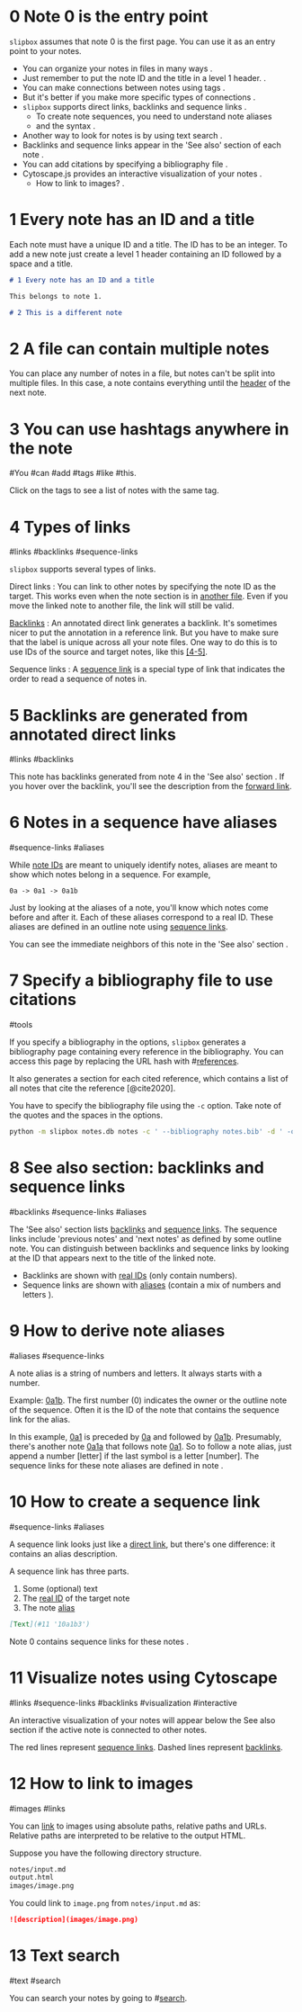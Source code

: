 # 0 Note 0 is the entry point

`slipbox` assumes that note 0 is the first page.
You can use it as an entry point to your notes.

- You can organize your notes in files in many ways [](#2 '0b').
- Just remember to put the note ID and the title in a level 1 header. [](#1 '0a').
- You can make connections between notes using tags [](#3 '0c').
- But it's better if you make more specific types of connections [](#4 '0a1').
- `slipbox` supports direct links, backlinks [](#5 '0a1a') and sequence links [](#6 '0a1b').
    + To create note sequences, you need to understand note aliases [](#9 '0a1b1')
    + and the syntax [](#10 '0a1b2').
- Another way to look for notes is by using text search [](#13 '0f').
- Backlinks and sequence links appear in the 'See also' section of each note [](#8 '0a2').
- You can add citations by specifying a bibliography file [](#7 '0d').
- Cytoscape.js provides an interactive visualization of your notes [](#11 '0e').
    + How to link to images? [](#12 '0e1').

# 1 Every note has an ID and a title

Each note must have a unique ID and a title.
The ID has to be an integer.
To add a new note just create a level 1 header containing an ID followed
by a space and a title.

```markdown
# 1 Every note has an ID and a title

This belongs to note 1.

# 2 This is a different note
```

# 2 A file can contain multiple notes

You can place any number of notes in a file, but notes can't be split
into multiple files.
In this case, a note contains everything until the [header][2-1] of the
next note.

[2-1]: #1 "Notes in a single file are separated by headers."

# 3 You can use hashtags anywhere in the note

#You #can #add #tags #like #this.

Click on the tags to see a list of notes with the same tag.

# 4 Types of links
#links #backlinks #sequence-links

`slipbox` supports several types of links.

Direct links
:   You can link to other notes by specifying the note ID as the target.
    This works even when the note section is in [another file](#2).
    Even if you move the linked note to another file, the link will
    still be valid.

[Backlinks](#5 "An annotated direct link generates a backlink.")
:   An annotated direct link generates a backlink.
    It's sometimes nicer to put the annotation in a reference link.
    But you have to make sure that the label is unique across all your
    note files.
    One way to do this is to use IDs of the source and target notes,
    like this [\[4-5\]][4-5].

Sequence links
:   A [sequence link](#6) is a special type of link that indicates the
    order to read a sequence of notes in.

[4-5]: #5 "This creates another backlink."

# 5 Backlinks are generated from annotated direct links
#links #backlinks

This note has backlinks generated from note 4 in the 'See also' section
[][5-8].
If you hover over the backlink, you'll see the description from the
[forward link](#4).

[5-8]: #8 "The See also section contains generated backlinks."

# 6 Notes in a sequence have aliases
#sequence-links #aliases

While [note IDs][6-1] are meant to uniquely identify notes,
aliases are meant to show which notes belong in a sequence.
For example,
```
0a -> 0a1 -> 0a1b
```

Just by looking at the aliases of a note, you'll know which notes come
before and after it.
Each of these aliases correspond to a real ID.
These aliases are defined in an outline note using
[sequence links](#10).

You can see the immediate neighbors of this note in the 'See also'
section [][6-8].

[6-1]: #1 "Notes can have alias IDs."
[6-8]: #8
    "The aliases of the sequence neighbors of a note appear in the
    See also section."

# 7 Specify a bibliography file to use citations
#tools

If you specify a bibliography in the options, `slipbox` generates a
bibliography page containing every reference in the bibliography.
You can access this page by replacing the URL hash with
\#[references](#references).

It also generates a section for each cited reference, which contains a
list of all notes that cite the reference [@cite2020].

You have to specify the bibliography file using the `-c` option.
Take note of the quotes and the spaces in the options.

```bash
python -m slipbox notes.db notes -c ' --bibliography notes.bib' -d ' -o notes.html'
```

# 8 See also section: backlinks and sequence links
#backlinks #sequence-links #aliases

The 'See also' section lists [backlinks][8-5] and [sequence links][8-6].
The sequence links include 'previous notes' and 'next notes' as defined
by some outline note.
You can distinguish between backlinks and sequence links by looking at
the ID that appears next to the title of the linked note.

-   Backlinks are shown with [real IDs](#1) (only contain numbers).
-   Sequence links are shown with [aliases](#6) (contain a mix of
    numbers and letters [](#9)).

[8-5]: #5 "Backlinks appear in the See also section."
[8-6]: #6 "Immediate neighbors appear in the See also section."

# 9 How to derive note aliases
#aliases #sequence-links

A note alias is a string of numbers and letters.
It always starts with a number.

Example: [0a1b](#6).
The first number (0) indicates the owner or the outline note of the
sequence.
Often it is the ID of the note that contains the sequence link for the
alias.

In this example, [0a1](#4) is preceded by [0a](#1) and followed by
[0a1b](#6).
Presumably, there's another note [0a1a](#5) that follows note [0a1](#4).
So to follow a note alias, just append a number \[letter\] if the last
symbol is a letter \[number\].
The sequence links for these note aliases are defined in note [](#0).

# 10 How to create a sequence link
#sequence-links #aliases

A sequence link looks just like a [direct link](#4),
but there's one difference: it contains an alias description.

A sequence link has three parts.

1. Some (optional) text
2. The [real ID](#1) of the target note
3. The note [alias][10-6]

```markdown
[Text](#11 '10a1b3')
```

Note 0 contains sequence links for these notes [](#0).

[10-6]: #6 "The note alias is used to annotate a sequence link."

# 11 Visualize notes using Cytoscape
#links #sequence-links #backlinks #visualization #interactive

An interactive visualization of your notes will appear below the See
also section if the active note is connected to other notes.
<!--Black lines represent [direct links][11-4].-->
The red lines represent [sequence links][11-10].
Dashed lines represent [backlinks][11-5].

<!--[11-4]: #4 "Direct links appear as black lines in the interactive graph."-->
[11-5]: #5 "Backlinks appear as dashed lines in the interactive graph."
[11-10]: #10 "Sequence links appear as red lines in the interactive graph."

# 12 How to link to images
#images #links

You can [link](#4) to images using absolute paths, relative paths and
URLs.
Relative paths are interpreted to be relative to the output HTML.

Suppose you have the following directory structure.

```bash
notes/input.md
output.html
images/image.png
```

You could link to `image.png` from `notes/input.md` as:

```markdown
![description](images/image.png)
```

# 13 Text search
#text #search

You can search your notes by going to #[search](#search).

